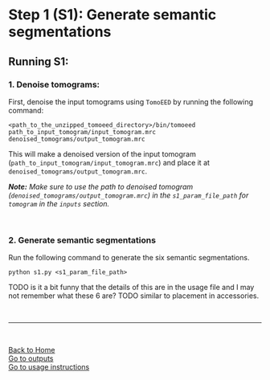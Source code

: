 # Step 1 (S1): Generate semantic segmentations 
## Running S1:

### 1. Denoise tomograms:
First, denoise the input tomograms using `TomoEED` by running the following command:
```
<path_to_the_unzipped_tomoeed_directory>/bin/tomoeed path_to_input_tomogram/input_tomogram.mrc denoised_tomograms/output_tomogram.mrc
```
This will make a denoised version of the input tomogram (`path_to_input_tomogram/input_tomogram.mrc`) and place it at `denoised_tomograms/output_tomogram.mrc`.  

***Note:*** *Make sure to use the path to denoised tomogram (`denoised_tomograms/output_tomogram.mrc`) in the `s1_param_file_path` for `tomogram` in the `inputs` section.*  

<br/>

### 2. Generate semantic segmentations
Run the following command to generate the six semantic segmentations.
```
python s1.py <s1_param_file_path>
```
TODO is it a bit funny that the details of this are in the usage file and I may not remember what these 6 are? 
TODO similar to placement in accessories. 

<br/>

---
<br/>

[Back to Home](../README.md)  
[Go to outputs](outputs.md)  
[Go to usage instructions](usage_instructions.md#usage-instructions)  

